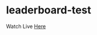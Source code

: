 # leaderboard-test

Watch Live [Here](https://leaderboard-test.glitch.me/leader/526184109119373323)
